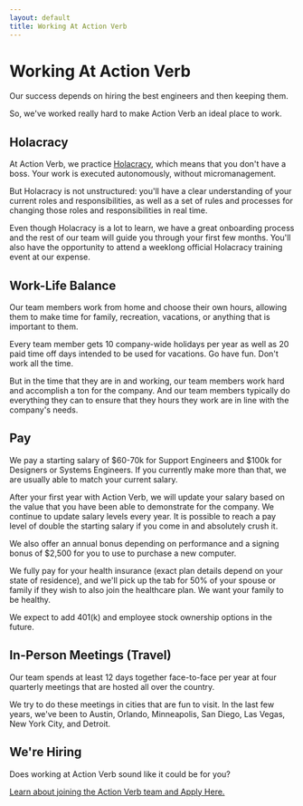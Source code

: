 ```yaml
---
layout: default
title: Working At Action Verb
---
```


# Working At Action Verb

Our success depends on hiring the best engineers and then keeping them.

So, we've worked really hard to make Action Verb an ideal place to work.


## Holacracy

At Action Verb, we practice [Holacracy](/holacracy), which means that
you don't have a boss.  Your work is executed autonomously, without micromanagement.

But Holacracy is not unstructured: you'll have a clear understanding of
your current roles and responsibilities, as well as a set of rules and
processes for changing those roles and responsibilities in real time.

Even though Holacracy is a lot to learn, we have a great onboarding
process and the rest of our team will guide you through your first few
months.  You'll also have the opportunity to attend a weeklong official
Holacracy training event at our expense.


## Work-Life Balance

Our team members work from home and choose their own hours, allowing
them to make time for family, recreation, vacations, or anything that is
important to them.

Every team member gets 10 company-wide holidays per year as well as 20
paid time off days intended to be used for vacations.  Go have fun.
Don't work all the time.

But in the time that they are in and working, our team members work hard and accomplish
a ton for the company.  And our team members typically do everything
they can to ensure that they hours they work are in line with the
company's needs.


## Pay

We pay a starting salary of $60-70k for Support Engineers and
$100k for Designers or Systems Engineers.  If you currently make more
than that, we are usually able to match your current salary.

After your first year with Action Verb, we will update your salary based
on the value that you have been able to demonstrate for the company.
We continue to update salary levels every year.  It is possible to reach a
pay level of double the starting salary if you come in and absolutely crush it.

We also offer an annual bonus depending on performance and a signing
bonus of $2,500 for you to use to purchase a new computer.

We fully pay for your health insurance (exact plan details depend on
your state of residence), and we'll pick
up the tab for 50% of your spouse or family if they wish to also join
the healthcare plan.  We want your family to be healthy.

We expect to add 401(k) and employee stock ownership options in the
future.


## In-Person Meetings (Travel)

Our team spends at least 12 days together face-to-face per year at four
quarterly meetings that are hosted all over the country.

We try to do these meetings in cities that are fun to visit.  In the
last few years, we've been to Austin, Orlando, Minneapolis, San Diego, Las
Vegas, New York City, and Detroit.


## We're Hiring

Does working at Action Verb sound like it could be for you?

[Learn about joining the Action Verb team and Apply Here.](/now-hiring)
